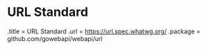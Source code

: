 # URL Standard

.title = URL Standard
.url = <https://url.spec.whatwg.org/>
.package = github.com/gowebapi/webapi/url
